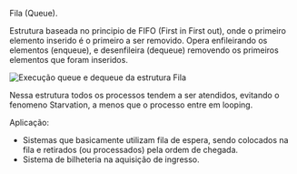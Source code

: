 Fila (Queue).

Estrutura baseada no principio de FIFO (First in First out), onde o primeiro elemento inserido é o primeiro a ser removido. Opera enfileirando os elementos (enqueue), e desenfileira (dequeue) removendo os primeiros elementos que foram inseridos.

![Execução queue e dequeue da estrutura Fila](https://upload.wikimedia.org/wikipedia/commons/thumb/d/d3/Fifo_queue.png/350px-Fifo_queue.png)

Nessa estrutura todos os processos tendem a ser atendidos, evitando o fenomeno Starvation, a menos que o processo entre em looping.

Aplicação:
- Sistemas que basicamente utilizam fila de espera, sendo colocados na fila e retirados (ou processados) pela ordem de chegada.
- Sistema de bilheteria na aquisição de ingresso.